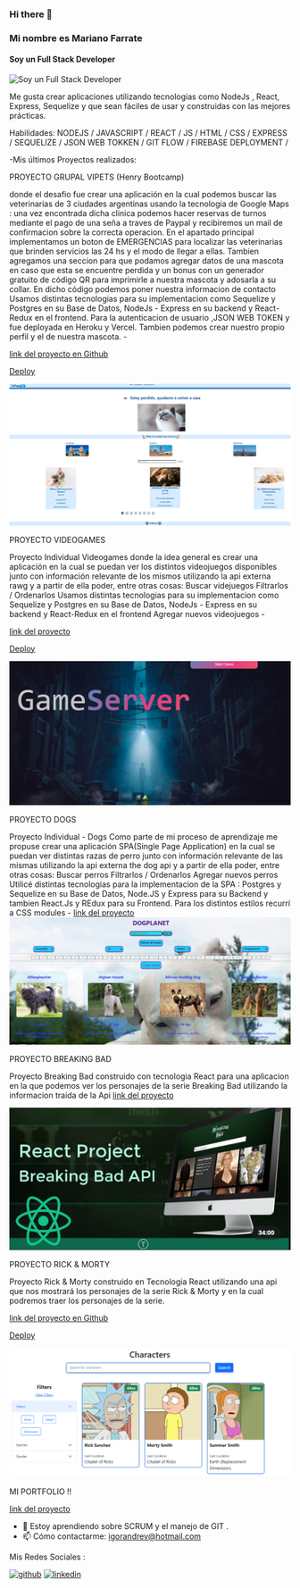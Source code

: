 ### Hi there 👋

<!--
**marianofarrate/marianofarrate** is a ✨ _special_ ✨ repository because its `README.md` (this file) appears on your GitHub profile.

Here are some ideas to get you started:

- 🔭 I’m currently working on ...
- 🌱 I’m currently learning ...
- 👯 I’m looking to collaborate on ...
- 🤔 I’m looking for help with ...
- 💬 Ask me about ...
- 📫 How to reach me: ...
- 😄 Pronouns: ...
- ⚡ Fun fact: ...
-->
###  Mi nombre es Mariano Farrate
#### Soy un Full Stack Developer
![Soy un Full Stack Developer](https://cdn.computerhoy.com/sites/navi.axelspringer.es/public/media/image/2020/04/programacion-1917283.jpg)

Me gusta crear aplicaciones utilizando tecnologias como NodeJs , React, Express, Sequelize y que sean fáciles de usar y construidas con las mejores prácticas.

Habilidades: NODEJS / 
JAVASCRIPT /
REACT /
JS /
HTML /
CSS /
EXPRESS /
SEQUELIZE /
JSON WEB TOKKEN /
GIT FLOW /
FIREBASE DEPLOYMENT /
 
-Mis últimos Proyectos realizados:


PROYECTO GRUPAL VIPETS (Henry Bootcamp)

donde el desafio fue crear una aplicación en la cual podemos buscar las veterinarias de 3 ciudades argentinas usando la tecnologia de Google Maps : una vez encontrada dicha clinica podemos hacer reservas de turnos mediante el pago de una seña a traves de Paypal y recibiremos un mail de confirmacion sobre la correcta operacion. En el apartado principal implementamos un boton de EMERGENCIAS para localizar las veterinarias que brinden servicios las 24 hs y el modo de llegar a ellas. Tambien agregamos una seccion para que podamos agregar datos de una mascota en caso que esta se encuentre perdida y un bonus con un generador gratuito de código QR para imprimirle a nuestra mascota y adosarla a su collar. En dicho código podemos poner nuestra informacion de contacto
Usamos distintas tecnologias para su implementacion como Sequelize y Postgres en su Base de Datos, NodeJs - Express en su backend y React-Redux en el frontend. Para la autenticacion de usuario ,JSON WEB TOKEN y fue deployada en Heroku y Vercel.
Tambien podemos crear nuestro propio perfil y el de nuestra mascota. -

[link del proyecto en Github](https://github.com/marianofarrate/PF-PuppyPalace)

[Deploy](https://vipets.vercel.app/)

![image text](https://github.com/marianofarrate/marianofarrate/blob/main/vipets.png)




PROYECTO VIDEOGAMES

Proyecto Individual Videogames
donde la idea general es crear una aplicación en la cual se puedan ver los distintos videojuegos disponibles junto con información relevante de los mismos utilizando la api externa rawg y a partir de ella poder, entre otras cosas:
Buscar videjuegos
Filtrarlos / Ordenarlos
Usamos distintas tecnologias para su implementacion como Sequelize y Postgres en su Base de Datos, NodeJs - Express en su backend y React-Redux en el frontend
Agregar nuevos videojuegos -

[link del proyecto](https://github.com/marianofarrate/PI-Videogames)

[Deploy](https://pi-videogames-red.vercel.app/)

![image text](https://github.com/marianofarrate/marianofarrate/blob/main/videogames.png)




PROYECTO DOGS

Proyecto Individual - Dogs
Como parte de mi proceso de aprendizaje me propuse crear una aplicación SPA(Single Page Application) en la cual se puedan ver distintas razas de perro junto con información relevante de las mismas utilizando la api externa the dog api y a partir de ella poder, entre otras cosas:
Buscar perros
Filtrarlos / Ordenarlos
Agregar nuevos perros
Utilicé distintas tecnologias para la implementacion de la SPA : Postgres y Sequelize en su Base de Datos, Node.JS y Express para su Backend y tambien React.Js y REdux para su Frontend. Para los distintos estilos recurrí a CSS modules - [link del proyecto](https://github.com/marianofarrate/PI-Dogs)
![image text](https://github.com/marianofarrate/marianofarrate/blob/main/dogs.png)




PROYECTO BREAKING BAD

Proyecto Breaking Bad 
construido con tecnologia React para una aplicacion en la que podemos ver los personajes de la serie Breaking Bad utilizando la informacion traida de la Api
[link del proyecto](https://github.com/marianofarrate/React-Breaking-Bad-App-)

![image text](https://github.com/marianofarrate/marianofarrate/blob/main/breakingbad.png)




PROYECTO RICK & MORTY

Proyecto Rick & Morty
construido en Tecnologia React utilizando una api que nos mostrará los personajes de la serie Rick & Morty y en la cual podremos traer los personajes de la serie.

[link del proyecto en Github](https://github.com/marianofarrate/React-Rick-and-Morty-App)

[Deploy](https://rick-and-morty-app-11e40.web.app/)

![image text](https://github.com/marianofarrate/marianofarrate/blob/main/rickandmorty.png)




MI PORTFOLIO !!

[link del proyecto](https://portfolio-mariano-farrate.netlify.app/)



- 🌱 Estoy aprendiendo sobre SCRUM y el manejo de GIT . 
- 📫 Cómo contactarme: igorandrev@hotmail.com 

Mis Redes Sociales :

[<img src='https://cdn.jsdelivr.net/npm/simple-icons@3.0.1/icons/github.svg' alt='github' height='40'>](https://github.com/https://github.com/marianofarrate)  [<img src='https://cdn.jsdelivr.net/npm/simple-icons@3.0.1/icons/linkedin.svg' alt='linkedin' height='40'>](https://www.linkedin.com/in/marianofarratewebdeveloper/)  

